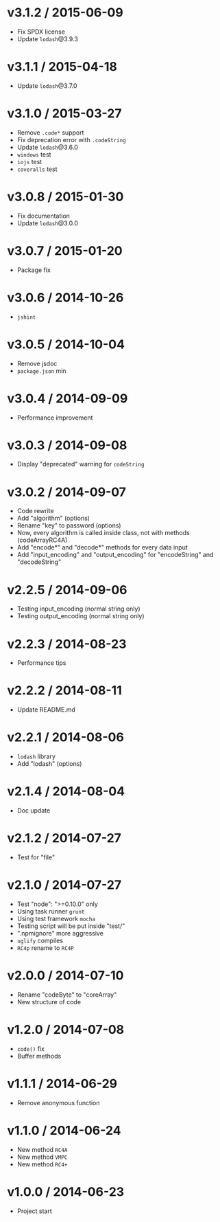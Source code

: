 v3.1.2 / 2015-06-09
==================

  * Fix SPDX license
  * Update `lodash`@3.9.3

v3.1.1 / 2015-04-18
==================

  * Update `lodash`@3.7.0

v3.1.0 / 2015-03-27
==================

  * Remove `.code*` support
  * Fix deprecation error with `.codeString`
  * Update `lodash`@3.6.0
  * `windows` test
  * `iojs` test
  * `coveralls` test

v3.0.8 / 2015-01-30
==================

  * Fix documentation
  * Update `lodash`@3.0.0

v3.0.7 / 2015-01-20
==================

  * Package fix

v3.0.6 / 2014-10-26
==================

  * `jshint`

v3.0.5 / 2014-10-04
==================

  * Remove jsdoc
  * `package.json` min

v3.0.4 / 2014-09-09
==================

  * Performance improvement

v3.0.3 / 2014-09-08
==================

  * Display "deprecated" warning for `codeString`

v3.0.2 / 2014-09-07
==================

  * Code rewrite
  * Add "algorithm" (options)
  * Rename "key" to password (options)
  * Now, every algorithm is called inside class, not with methods (codeArrayRC4A)
  * Add "encode*" and "decode*" methods for every data input
  * Add "input_encoding" and "output_encoding" for "encodeString" and "decodeString"

v2.2.5 / 2014-09-06
==================

  * Testing input_encoding (normal string only)
  * Testing output_encoding (normal string only)

v2.2.3 / 2014-08-23
==================

  * Performance tips

v2.2.2 / 2014-08-11
==================

  * Update README.md

v2.2.1 / 2014-08-06
==================

  * `lodash` library
  * Add "lodash" (options)

v2.1.4 / 2014-08-04
==================

  * Doc update

v2.1.2 / 2014-07-27
==================

  * Test for "file"

v2.1.0 / 2014-07-27
==================

  * Test "node": ">=0.10.0" only
  * Using task runner `grunt`
  * Using test framework `mocha`
  * Testing script will be put inside "test/"
  * ".npmignore" more aggressive
  * `uglify` compiles
  * `RC4p` rename to `RC4P`

v2.0.0 / 2014-07-10
==================

  * Rename "codeByte" to "coreArray"
  * New structure of code

v1.2.0 / 2014-07-08
==================

  * `code()` fix
  * Buffer methods

v1.1.1 / 2014-06-29
==================

  * Remove anonymous function

v1.1.0 / 2014-06-24
==================

  * New method `RC4A`
  * New method `VMPC`
  * New method `RC4+`

v1.0.0 / 2014-06-23
==================

  * Project start
